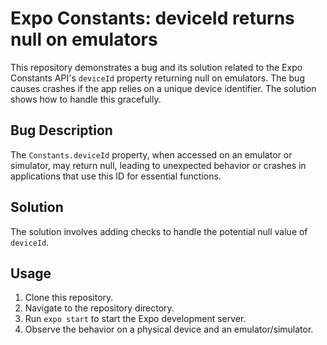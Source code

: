 # Expo Constants: deviceId returns null on emulators

This repository demonstrates a bug and its solution related to the Expo Constants API's `deviceId` property returning null on emulators.  The bug causes crashes if the app relies on a unique device identifier. The solution shows how to handle this gracefully.

## Bug Description
The `Constants.deviceId` property, when accessed on an emulator or simulator, may return null, leading to unexpected behavior or crashes in applications that use this ID for essential functions.

## Solution
The solution involves adding checks to handle the potential null value of `deviceId`.

## Usage
1. Clone this repository.
2. Navigate to the repository directory.
3. Run `expo start` to start the Expo development server.
4. Observe the behavior on a physical device and an emulator/simulator.